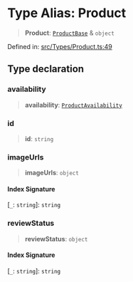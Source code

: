 # Type Alias: Product

> **Product**: [`ProductBase`](ProductBase.md) & `object`

Defined in: [src/Types/Product.ts:49](https://github.com/Fokusdotid/Baileys/blob/6a8e2076fa4119b2d5152250d579a4fbed394533/src/Types/Product.ts#L49)

## Type declaration

### availability

> **availability**: [`ProductAvailability`](ProductAvailability.md)

### id

> **id**: `string`

### imageUrls

> **imageUrls**: `object`

#### Index Signature

\[`_`: `string`\]: `string`

### reviewStatus

> **reviewStatus**: `object`

#### Index Signature

\[`_`: `string`\]: `string`
